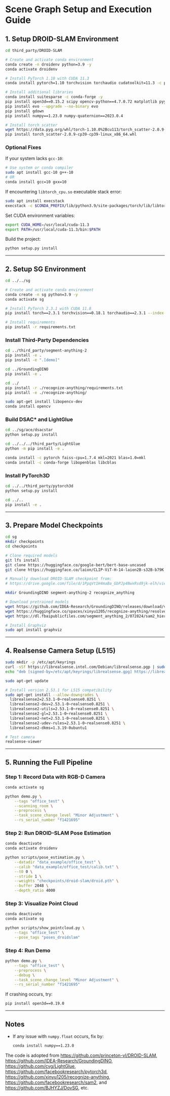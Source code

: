 # Scene Graph Setup and Execution Guide

## 1. Setup DROID-SLAM Environment

```bash
cd third_party/DROID-SLAM

# Create and activate conda environment
conda create -n droidenv python=3.9 -y
conda activate droidenv

# Install PyTorch 1.10 with CUDA 11.3
conda install pytorch=1.10 torchvision torchaudio cudatoolkit=11.3 -c pytorch -y

# Install additional libraries
conda install suitesparse -c conda-forge -y
pip install open3d==0.15.2 scipy opencv-python==4.7.0.72 matplotlib pyyaml==6.0.2 tensorboard
pip install evo --upgrade --no-binary evo
pip install gdown
pip install numpy==1.23.0 numpy-quaternion==2023.0.4

# Install torch_scatter
wget https://data.pyg.org/whl/torch-1.10.0%2Bcu113/torch_scatter-2.0.9-cp39-cp39-linux_x86_64.whl
pip install torch_scatter-2.0.9-cp39-cp39-linux_x86_64.whl
```

### Optional Fixes

If your system lacks `gcc-10`:

```bash
# Use system or conda compiler
sudo apt install gcc-10 g++-10
# OR
conda install gcc=10 gxx=10
```

If encountering `libtorch_cpu.so` executable stack error:

```bash
sudo apt install execstack
execstack -c $CONDA_PREFIX/lib/python3.9/site-packages/torch/lib/libtorch_cpu.so
```

Set CUDA environment variables:

```bash
export CUDA_HOME=/usr/local/cuda-11.3
export PATH=/usr/local/cuda-11.3/bin:$PATH
```

Build the project:

```bash
python setup.py install
```

---

## 2. Setup SG Environment

```bash
cd ../../sg

# Create and activate conda environment
conda create -n sg python=3.9 -y
conda activate sg

# Install PyTorch 2.3.1 with CUDA 11.8
pip install torch==2.3.1 torchvision==0.18.1 torchaudio==2.3.1 --index-url https://download.pytorch.org/whl/cu118

# Install requirements
pip install -r requirements.txt
```

### Install Third-Party Dependencies

```bash
cd ../third_party/segment-anything-2
pip install -e .
pip install -e ".[demo]"

cd ../GroundingDINO
pip install -e .

cd ../
pip install -r ./recognize-anything/requirements.txt
pip install -e ./recognize-anything/

sudo apt-get install libopencv-dev
conda install opencv
```

### Build DSAC\* and LightGlue

```bash
cd ../sg/ace/dsacstar
python setup.py install

cd ../../../third_party/LightGlue
python -m pip install -e .

conda install -c pytorch faiss-cpu=1.7.4 mkl=2021 blas=1.0=mkl
conda install -c conda-forge libopenblas libcblas
```

### Install PyTorch3D

```bash
cd ../../third_party/pytorch3d
python setup.py install

cd ../..
pip install -e .
```

---

## 3. Prepare Model Checkpoints

```bash
cd sg
mkdir checkpoints
cd checkpoints

# Clone required models
git lfs install
git clone https://huggingface.co/google-bert/bert-base-uncased
git clone https://huggingface.co/laion/CLIP-ViT-H-14-laion2B-s32B-b79K

# Manually download DROID-SLAM checkpoint from:
# https://drive.google.com/file/d/1PpqVt1H4maBa_GbPJp4NwxRsd9jk-elh/view

mkdir GroundingDINO segment-anything-2 recognize_anything

# Download pretrained models
wget https://github.com/IDEA-Research/GroundingDINO/releases/download/v0.1.0-alpha/groundingdino_swint_ogc.pth -O GroundingDINO/groundingdino_swint_ogc.pth
wget https://huggingface.co/spaces/xinyu1205/recognize-anything/resolve/main/ram_swin_large_14m.pth -O recognize_anything/ram_swin_large_14m.pth
wget https://dl.fbaipublicfiles.com/segment_anything_2/072824/sam2_hiera_large.pt -O segment-anything-2/sam2_hiera_large.pt

# Install Graphviz
sudo apt install graphviz
```

---

## 4. Realsense Camera Setup (L515)

```bash
sudo mkdir -p /etc/apt/keyrings
curl -sSf https://librealsense.intel.com/Debian/librealsense.pgp | sudo gpg --dearmor -o /etc/apt/keyrings/librealsense.gpg
echo "deb [signed-by=/etc/apt/keyrings/librealsense.gpg] https://librealsense.intel.com/Debian/apt-repo $(lsb_release -cs) main" | sudo tee /etc/apt/sources.list.d/librealsense.list

sudo apt-get update

# Install version 2.53.1 for L515 compatibility
sudo apt-get install --allow-downgrades \
  librealsense2=2.53.1-0~realsense0.8251 \
  librealsense2-dev=2.53.1-0~realsense0.8251 \
  librealsense2-utils=2.53.1-0~realsense0.8251 \
  librealsense2-gl=2.53.1-0~realsense0.8251 \
  librealsense2-net=2.53.1-0~realsense0.8251 \
  librealsense2-udev-rules=2.53.1-0~realsense0.8251 \
  librealsense2-dkms=1.3.19-0ubuntu1

# Test camera
realsense-viewer
```

---

## 5. Running the Full Pipeline

### Step 1: Record Data with RGB-D Camera

```bash
conda activate sg

python demo.py \
    --tags "office_test" \
    --scanning_room \
    --preprocess \
    --task_scene_change_level "Minor Adjustment" \
    --rs_serial_number "f1421695"
```

### Step 2: Run DROID-SLAM Pose Estimation

```bash
conda deactivate
conda activate droidenv

python scripts/pose_estimation.py \
    --datadir "data_example/office_test" \
    --calib "data_example/office_test/calib.txt" \
    --t0 0 \
    --stride 1 \
    --weights "checkpoints/droid-slam/droid.pth" \
    --buffer 2048 \
    --depth_ratio 4000
```

### Step 3: Visualize Point Cloud

```bash
conda deactivate
conda activate sg

python scripts/show_pointcloud.py \
    --tags "office_test" \
    --pose_tags "poses_droidslam"
```

### Step 4: Run Demo

```bash
python demo.py \
    --tags "office_test" \
    --preprocess \
    --debug \
    --task_scene_change_level "Minor Adjustment" \
    --rs_serial_number "f1421695"
```
If crashing occurs, try:

```bash
pip install open3d==0.19.0
```
---

## Notes

* If any issue with `numpy.float` occurs, fix by:

  ```bash
  conda install numpy==1.23.0
  ```
The code is adopted from https://github.com/princeton-vl/DROID-SLAM, https://github.com/IDEA-Research/GroundingDINO, https://github.com/cvg/LightGlue, https://github.com/facebookresearch/pytorch3d, https://github.com/xinyu1205/recognize-anything, https://github.com/facebookresearch/sam2, and https://github.com/BJHYZJ/DovSG, etc.